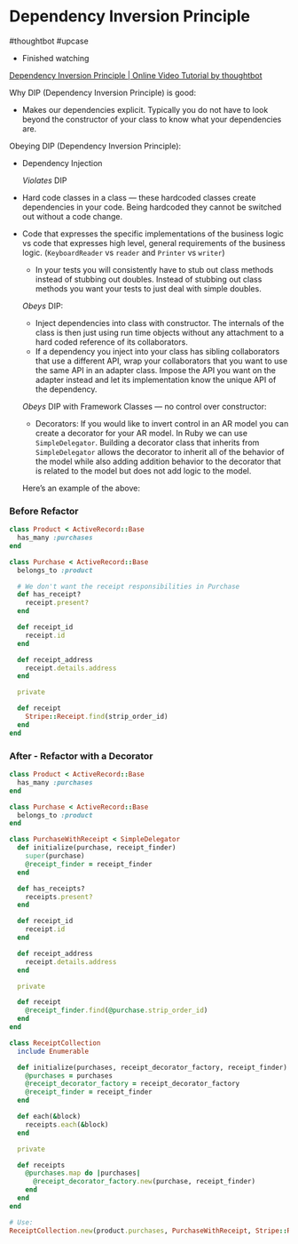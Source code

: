 # Dependency Inversion Principle
#thoughtbot
#upcase

- Finished watching

[Dependency Inversion Principle | Online Video Tutorial by thoughtbot](https://thoughtbot.com/upcase/videos/dependency-inversion-principle)

Why DIP (Dependency Inversion Principle) is good:
* Makes our dependencies explicit. Typically you do not have to look beyond the constructor of your class to know what your dependencies are.

Obeying DIP (Dependency Inversion Principle):
  * Dependency Injection

    *Violates* DIP
  * Hard code classes in a class — these hardcoded classes create dependencies in your code. Being hardcoded they cannot be switched out without a code change.
* Code that expresses the specific implementations of the business logic vs code that expresses high level, general requirements of the business logic. (`KeyboardReader` vs `reader` and `Printer` vs `writer`)
  * In your tests you will consistently have to stub out class methods instead of stubbing out doubles. Instead of stubbing out class methods you want your tests to just deal with simple doubles.

  *Obeys* DIP:
  * Inject dependencies into class with constructor. The internals of the class is then just using run time objects without any attachment to a hard coded reference of its collaborators.
  * If a dependency you inject into your class has sibling collaborators that use a different API, wrap your collaborators that you want to use the same API in an adapter class. Impose the API you want on the adapter instead and let its implementation know the unique API of the dependency.

  *Obeys* DIP with Framework Classes — no control over constructor:
  * Decorators: If you would like to invert control in an AR model you can create a decorator for your AR model. In Ruby we can use `SimpleDelegator`. Building a decorator class that inherits from `SimpleDelegator` allows the decorator to inherit all of the behavior of the model while also adding addition behavior to the decorator that is related to the model but does not add logic to the model.

  Here’s an example of the above:

### Before Refactor
```ruby
class Product < ActiveRecord::Base
  has_many :purchases
end

class Purchase < ActiveRecord::Base
  belongs_to :product

  # We don't want the receipt responsibilities in Purchase
  def has_receipt?
    receipt.present?
  end

  def receipt_id
    receipt.id
  end

  def receipt_address
    receipt.details.address
  end

  private

  def receipt
    Stripe::Receipt.find(strip_order_id)
  end
end
```

### After - Refactor with a Decorator
```ruby
class Product < ActiveRecord::Base
  has_many :purchases
end

class Purchase < ActiveRecord::Base
  belongs_to :product
end

class PurchaseWithReceipt < SimpleDelegator
  def initialize(purchase, receipt_finder)
    super(purchase)
    @receipt_finder = receipt_finder
  end

  def has_receipts?
    receipts.present?
  end

  def receipt_id
    receipt.id
  end

  def receipt_address
    receipt.details.address
  end

  private

  def receipt
    @receipt_finder.find(@purchase.strip_order_id)
  end
end

class ReceiptCollection
  include Enumerable

  def initialize(purchases, receipt_decorator_factory, receipt_finder)
    @purchases = purchases
    @receipt_decorator_factory = receipt_decorator_factory
    @receipt_finder = receipt_finder
  end

  def each(&block)
    receipts.each(&block)
  end

  private

  def receipts
    @purchases.map do |purchases|
      @receipt_decorator_factory.new(purchase, receipt_finder)
    end
  end
end

# Use:
ReceiptCollection.new(product.purchases, PurchaseWithReceipt, Stripe::Receipt)
```
